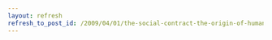 ```yaml
---
layout: refresh
refresh_to_post_id: /2009/04/01/the-social-contract-the-origin-of-human-morality
---
```

